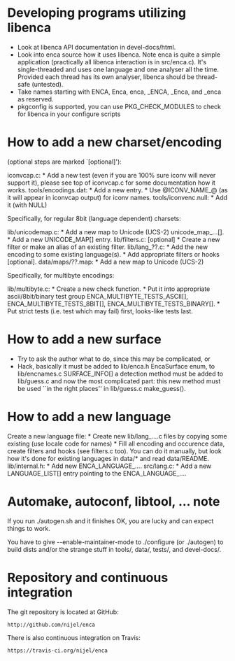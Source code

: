 # Developing programs utilizing libenca

* Look at libenca API documentation in devel-docs/html.
* Look into enca source how it uses libenca.  Note enca is quite a simple
  application (practically all libenca interaction is in src/enca.c).  It's
  single-threaded and uses one language and one analyser all the time.
  Provided each thread has its own analyser, libenca should be thread-safe
  (untested).
* Take names starting with ENCA, Enca, enca, _ENCA, _Enca, and _enca as
  reserved.
* pkgconfig is supported, you can use PKG_CHECK_MODULES to check for libenca in
  your configure scripts

# How to add a new charset/encoding

(optional steps are marked `[optional]'):

  iconvcap.c:
    * Add a new test (even if you are 100% sure iconv will never support it),
      please see top of iconvcap.c for some documentation how it works.
  tools/encodings.dat:
    * Add a new entry.
    * Use @ICONV_NAME_<name>@ (as it will appear in iconvcap output) for
      iconv names.
  tools/iconvenc.null:
    * Add it (with NULL)


Specifically, for regular 8bit (language dependent) charsets:

  lib/unicodemap.c:
    * Add a new map to Unicode (UCS-2) unicode_map_...[].
    * Add a new UNICODE_MAP[] entry.
  lib/filters.c: [optional]
    * Create a new filter or make an alias of an existing filter.
  lib/lang_??.c:
    * Add the new encoding to some existing language(s).
    * Add appropriate filters or hooks [optional].
  data/maps/??.map:
    * Add a new map to Unicode (UCS-2)


Specifically, for multibyte encodings:

  lib/multibyte.c:
    * Create a new check function.
    * Put it into appropriate ascii/8bit/binary test group
      ENCA_MULTIBYTE_TESTS_ASCII[], ENCA_MULTIBYTE_TESTS_8BIT[],
      ENCA_MULTIBYTE_TESTS_BINARY[].
    * Put strict tests (i.e. test which may fail) first, looks-like tests
      last.



# How to add a new surface

* Try to ask the author what to do, since this may be complicated, or
* Hack, basically it must be added to lib/enca.h EncaSurface enum, to
  lib/encnames.c SURFACE_INFO[] a detection method must be added to lib/guess.c
  and now the most complicated part: this new method must be used ``in the
  right places'' in lib/guess.c make_guess().



# How to add a new language

  Create a new language file:
    * Create new lib/lang_....c files by copying some existing (use locale code
      for names)
    * Fill all encoding and occurence data, create filters and hooks (see
      filters.c too).  You can do it manually, but look how it's done for
      existing languages in data/* and read data/README.
  lib/internal.h:
    * Add new ENCA_LANGUAGE_....
  src/lang.c:
    * Add a new LANGUAGE_LIST[] entry pointing to the ENCA_LANGUAGE_....



# Automake, autoconf, libtool, ... note

If you run ./autogen.sh and it finishes OK, you are lucky and can expect
things to work.

You have to give --enable-maintainer-mode to ./configure (or ./autogen) to
build dists and/or the strange stuff in tools/, data/, tests/, and
devel-docs/.


# Repository and continuous integration

The git repository is located at GitHub:

    http://github.com/nijel/enca

There is also continuous integration on Travis:

    https://travis-ci.org/nijel/enca
